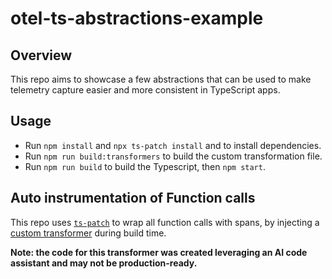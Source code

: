 # otel-ts-abstractions-example

## Overview

This repo aims to showcase a few abstractions that can be used to make telemetry capture easier and more consistent in TypeScript apps.

## Usage

- Run `npm install` and `npx ts-patch install` and to install dependencies.
- Run `npm run build:transformers` to build the custom transformation file.
- Run `npm run build` to build the Typescript, then `npm start`.

## Auto instrumentation of Function calls

This repo uses [`ts-patch`](https://github.com/nonara/ts-patch) to wrap all function calls with spans, by injecting a [custom transformer](./ts-transformers/trace-all-functions.ts) during build time.

**Note: the code for this transformer was created leveraging an AI code assistant and may not be production-ready.**